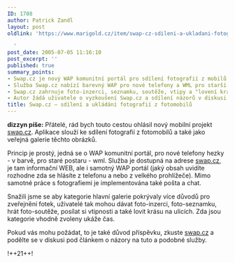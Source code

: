 ```yaml
---
ID: 1708
author: Patrick Zandl
layout: post
oldlink: 'https://www.marigold.cz/item/swap-cz-sdileni-a-ukladani-fotografii-z-fotomobilu

  '
post_date: 2005-07-05 11:16:10
post_excerpt: ''
published: true
summary_points:
- Swap.cz je nový WAP komunitní portál pro sdílení fotografií z mobilů.
- Služba Swap.cz nabízí barevný WAP pro nové telefony a WML pro starší.
- Swap.cz zahrnuje foto-inzerci, seznamku, soutěže, vtipy a "lovení krásy".
- Autor žádá uživatele o vyzkoušení Swap.cz a sdílení názorů v diskusi.
title: Swap.cz – sdílení a ukládání fotografií z fotomobilů
---
```


<p><strong>dizzyn píše:</strong> Přátelé, rád bych touto cestou ohlásil nový mobilní projekt
 <a href="http://swap.cz">swap.cz</a>. Aplikace slouží ke sdílení fotografií z fotomobilů a také jako
veřejná galerie těchto obrázků. </p>

<p>Princip je prostý, jedná se o WAP
komunitní portál, pro nové telefony hezky - v barvě, pro staré postaru
-  wml. Služba je dostupná na adrese <a href="http://swap.cz">swap.cz</a>, je tam informační
WEB, ale i samotný WAP portál (jaký obsah uvidíte rozhodne zda se
hlásíte z telefonu a nebo z velkého prohlížeče). Mimo samotné práce s
fotografiemi je implementována také pošta a chat. </p>

<p>Snažili jsme se aby kategorie hlavní galerie pokrývaly více důvodů pro zveřejnění fotek,
uživatelé tak mohou dávat foto-inzerci, foto-seznamku, hrát
foto-soutěže, posílat si vtipnosti a také lovit krásu na ulicích. Zda
jsou kategorie vhodně zvoleny ukáže čas.</p>

<p>Pokud vás mohu požádat, to je také důvod příspěvku, zkuste  <a href="http://swap.cz">swap.cz</a> a
podělte se v diskusi pod článkem o názory na tuto a podobné služby.
</p>

!++21++!
</p>